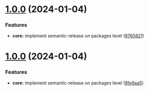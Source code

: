 # [1.0.0](https://github.com/codeware-sthlm/nx-plugins/compare/...nx-payload-v1.0.0) (2024-01-04)


### Features

* **core:** implement semantic-release on packages level ([9765821](https://github.com/codeware-sthlm/nx-plugins/commit/9765821bfb40e3c17295bf85bd87c043bd16f175))

# [1.0.0](https://github.com/codeware-sthlm/nx-plugins/compare/...nx-payload-v1.0.0) (2024-01-04)


### Features

* **core:** implement semantic-release on packages level ([9fe9aa5](https://github.com/codeware-sthlm/nx-plugins/commit/9fe9aa563e8cb02b0410fb5e8fedcc3f371ad968))
